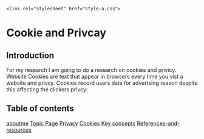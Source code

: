 <!DOCTYPE html>
<html lang="en">
<head>
    <meta charset="UTF-8">
    <meta name="viewport" content="width=device-width, initial-scale=1.0">
    
    <link rel="stylesheet" href="style-a.css">
</head>
<body>
    <main>
    <h1>Cookie and Privcay</h1>   
    </nav>
    <h2>Introduction</h2>
    <p> For my research I am going to do a research on cookies and privicy. Website Cookies are text that appear in browsers every time you vist a website and privcy. Cookies record users data for advertsing reason despite this affecting the clickers privcy:</p>
    <h2>Table of contents</h2>
<a href=" # gh repo clone chandber/About-Me">aboutme</a>
 <a href=" # Topic-pages-Cookies">Topic Page</a>
  <a href=" # gh repo clone chandber/Privacy">Privacy</a>
  <a href=" # Topic-pages-Cookies">Cookies</a>
  <a href=" #gh repo clone chandber/Key-concepts-page ">Key concepts</a>
  <a href=" gh repo clone chandber/References-and-resources-page-">References-and-resources</a>

